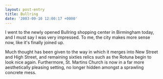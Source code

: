 ```yaml
---
layout: post-entry
title: Bullring
date: '2003-09-10 12:00:17 +0000'
---
```

I went to the newly opened Bullring shopping center in Birmingham today, and I must say I was very impressed. To me, the city makes more sense now, like it's finally joined up.

Much thought has been given to the way in which it merges into New Street and High Street, and remaining sixties relics such as the Rotuna begin to look nice again. Furthermore, St. Martins Church is now in a far more aesthetically pleasing setting, no longer hidden amongst a sprawling concrete mess.